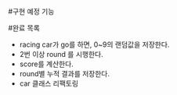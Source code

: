 #구현 예정 기능


#완료 목록
* racing car가 go를 하면, 0~9의 랜덤값을 저장한다.
* 2번 이상 round 를 시행한다.
* score를 계산한다.
* round별 누적 결과를 저장한다.
* car 클래스 리팩토링

